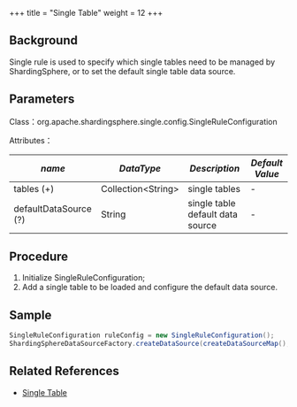 +++
title = "Single Table"
weight = 12
+++

## Background

Single rule is used to specify which single tables need to be managed by ShardingSphere, or to set the default single table data source.

## Parameters

Class：org.apache.shardingsphere.single.config.SingleRuleConfiguration

Attributes：

| *name*                                  | *DataType* | *Description*                    | *Default Value* |
|-----------------------|----------------------|----------------------------------|-----------------|
| tables (+)            | Collection\<String\> | single tables                    | -               |
| defaultDataSource (?) | String | single table default data source | -               |

## Procedure

1. Initialize SingleRuleConfiguration;
2. Add a single table to be loaded and configure the default data source.

## Sample

```java
SingleRuleConfiguration ruleConfig = new SingleRuleConfiguration();
ShardingSphereDataSourceFactory.createDataSource(createDataSourceMap(), Arrays.asList(ruleConfig), new Properties());
```

## Related References

- [Single Table](/en/features/sharding/concept/#single-table)
